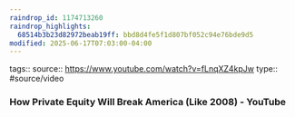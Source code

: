 ```yaml
---
raindrop_id: 1174713260
raindrop_highlights:
  68514b3b23d82972beab19ff: bbd8d4fe5f1d807bf052c94e76bde9d5
modified: 2025-06-17T07:03:00-04:00
---
```

tags::
source:: https://www.youtube.com/watch?v=fLnqXZ4kpJw
type:: #source/video 

### How Private Equity Will Break America (Like 2008) - YouTube

